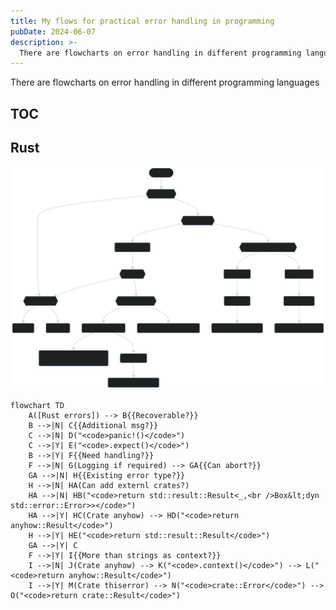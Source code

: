 ```yaml
---
title: My flows for practical error handling in programming
pubDate: 2024-06-07
description: >-
  There are flowcharts on error handling in different programming languages
---
```


There are flowcharts on error handling in different programming languages

## TOC

## Rust

<div aria-describedby="rust-error-handling-flow">

![Rust error handling flow](./2024-06-07/rust_error_handling.svg)

</div>

<div id="rust-error-handling-flow" class="sr-only">

```mermaid
flowchart TD
    A([Rust errors]) --> B{{Recoverable?}}
    B -->|N| C{{Additional msg?}}
    C -->|N| D("<code>panic!()</code>")
    C -->|Y| E("<code>.expect()</code>")
    B -->|Y| F{{Need handling?}}
    F -->|N| G(Logging if required) --> GA{{Can abort?}}
    GA -->|N| H{{Existing error type?}}
    H -->|N| HA(Can add externl crates?)
    HA -->|N| HB("<code>return std::result::Result<_,<br />Box&lt;dyn std::error::Error>></code>")
    HA -->|Y| HC(Crate anyhow) --> HD("<code>return anyhow::Result</code>")
    H -->|Y| HE("<code>return std::result::Result</code>")
    GA -->|Y| C
    F -->|Y| I{{More than strings as context?}}
    I -->|N| J(Crate anyhow) --> K("<code>.context()</code>") --> L("<code>return anyhow::Result</code>")
    I -->|Y| M(Crate thiserror) --> N("<code>crate::Error</code>") --> O("<code>return crate::Result</code>")
```

</div>
